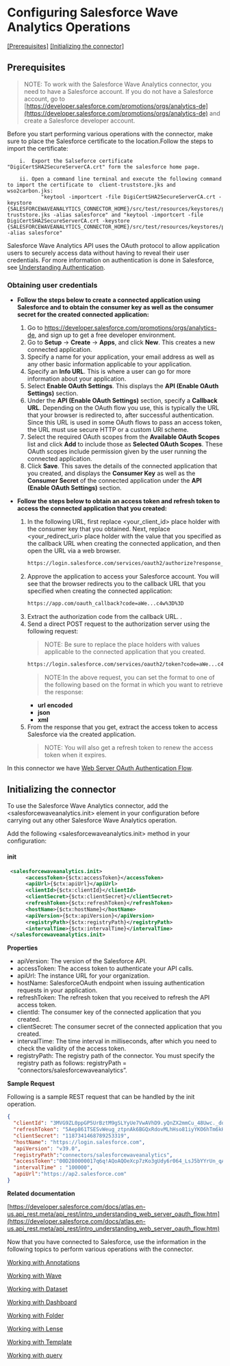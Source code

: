# Configuring Salesforce Wave Analytics Operations

[[Prerequisites]](#Prerequisites) [[Initializing the connector]](#initializing-the-connector)

## Prerequisites

> NOTE: To work with the Salesforce Wave Analytics connector, you need to have a Salesforce account. If you do not have a Salesforce account, go to [https://developer.salesforce.com/promotions/orgs/analytics-de](https://developer.salesforce.com/promotions/orgs/analytics-de) and create a Salesforce developer account.

Before you start performing various operations with the connector, make sure to place the Salesforce certificate to the location.Follow the steps to import the certificate:
   
        i.  Export the Salseforce certificate "DigiCertSHA2SecureServerCA.crt" form the salesforce home page.
           
        ii. Open a command line terminal and execute the following command to import the certificate to  client-truststore.jks and wso2carbon.jks:
               "keytool -importcert -file DigiCertSHA2SecureServerCA.crt -keystore {SALESFORCEWAVEANALYTICS_CONNECTOR_HOME}/src/test/resources/keystores/products/client-truststore.jks -alias salesforce" and "keytool -importcert -file DigiCertSHA2SecureServerCA.crt -keystore {SALESFORCEWAVEANALYTICS_CONNECTOR_HOME}/src/test/resources/keystores/products/wso2carbon.jks -alias salesforce"
           

Salesforce Wave Analytics API uses the OAuth protocol to allow application users to securely access data without having to reveal their user credentials.  For more information on authentication is done in Salesforce, see [Understanding Authentication](https://developer.salesforce.com/docs/atlas.en-us.api_rest.meta/api_rest/intro_understanding_authentication.htm).

### Obtaining user credentials

* **Follow the steps below to create a connected application using Salesforce and to obtain the consumer key as well as the consumer secret for the created connected application:**

    1. Go to https://developer.salesforce.com/promotions/orgs/analytics-de, and sign up to get a free developer environment. 
    2. Go to **Setup** -> **Create** -> **Apps**, and click **New**. This creates a new connected application.
    3. Specify a name for your application, your email address as well as any other basic information applicable to your application.
    4. Specify an **Info URL**. This is where a user can go for more information about your application.
    5. Select **Enable OAuth Settings**. This displays the **API (Enable OAuth Settings)** section.
    6. Under the **API (Enable OAuth Settings)** section, specify a **Callback URL**. Depending on the OAuth flow you use, this is typically the URL that your browser is redirected to, after successful authentication. Since this URL is used in some OAuth flows to pass an access token, the URL must use secure HTTP or a custom URI scheme.
    7. Select the required OAuth scopes from the **Available OAuth Scopes** list and click **Add** to include those as **Selected OAuth Scopes**. These OAuth scopes include permission given by the user running the connected application.
    8. Click **Save**. This saves the details of the connected application that you created, and displays the **Consumer Key** as well as the **Consumer Secret** of the connected application under the **API (Enable OAuth Settings)** section.
    
* **Follow the steps below to obtain an access token and refresh token to access the connected application that you created:**

    1. In the following URL, first replace <your_client_id> place holder with the consumer key that you obtained. Next, replace <your_redirect_uri> place holder with the value that you specified as the callback URL when creating the connected application, and then open the URL via a web browser. 
        ```xml
        https://login.salesforce.com/services/oauth2/authorize?response_type=code&client_id=<your_client_id>&redirect_uri=<your_redirect_uri>
        ```
    2. Approve the application to access your Salesforce account. You will see that the browser redirects you to the callback URL that you specified when creating the connected application:
       ```xml
       https://app.com/oauth_callback?code=aWe...c4w%3D%3D
       ```
    3. Extract the authorization code from the callback URL.
.
    4. Send a direct POST request to the authorization server using the following request: 
        > NOTE: Be sure to replace the place holders with values applicable to the connected application that you created.
        ```xml
        https://login.salesforce.com/services/oauth2/token?code=aWe...c4w==&grant_type=authorization_code&client_id=<your_client_id>&client_secret=<your_client_secret>&redirect_uri=<your_redirect_uri>&format=json
        ```
        > NOTE:In the above request, you can set the format to one of the following based on the format in which you want to retrieve the response:
        * **url encoded**
        * **json**
        * **xml**
    5. From the response that you get, extract the access token to access Salesforce via the created application. 
       > NOTE: You will also get a refresh token to renew the access token when it expires.


In this connector we have  [Web Server OAuth Authentication Flow](#init).

## Initializing the connector

To use the Salesforce Wave Analytics connector, add the <salesforcewaveanalytics.init> element in your configuration before carrying out any other Salesforce Wave Analytics operation.

Add the following <salesforcewaveanalytics.init> method in your configuration:
 
#### init
```xml
 <salesforcewaveanalytics.init>
      <accessToken>{$ctx:accessToken}</accessToken>
      <apiUrl>{$ctx:apiUrl}</apiUrl>
      <clientId>{$ctx:clientId}</clientId>
      <clientSecret>{$ctx:clientSecret}</clientSecret>
      <refreshToken>{$ctx:refreshToken}</refreshToken>
      <hostName>{$ctx:hostName}</hostName>
      <apiVersion>{$ctx:apiVersion}</apiVersion>
      <registryPath>{$ctx:registryPath}</registryPath>
      <intervalTime>{$ctx:intervalTime}</intervalTime>
 </salesforcewaveanalytics.init>
```
**Properties** 
* apiVersion:  The version of the Salesforce API. 
* accessToken:  The access token to authenticate your API calls.
* apiUrl:  The instance URL for your organization.
* hostName:  SalesforceOAuth endpoint when issuing authentication requests in your application.
* refreshToken:  The refresh token that you received to refresh the API access token.
* clientId:  The consumer key of the connected application that you created.
* clientSecret:  The consumer secret of the connected application that you created.
* intervalTime:  The time interval in milliseconds, after which you need to check the validity of the access token.
* registryPath:  The registry path of the connector. You must specify the registry path as follows: registryPath = “connectors/salesforcewaveanalytics”.

**Sample Request**

Following is a sample REST request that can be handled by the init operation.

```json
{
  "clientId": "3MVG9ZL0ppGP5UrBztM9gSLYyUe7VwAVhD9.yQnZX2mmCu_48Uwc._doxrBTgY4jqmOSDhxRAiUBf8gCr2mk7",
  "refreshToken": "5Aep861TSESvWeug_ztpnAk6BGQxRdovMLhHso81iyYKO6hTm6kHoL4.YfwIi9cHLwga.pPTsTuJlmKjo05x.o.",
  "clientSecret": "1187341468789253319",
  "hostName": "https://login.salesforce.com",
  "apiVersion": "v39.0",
  "registryPath":"connectors/salesforcewaveanalytics",
  "accessToken":"00D280000017q6q!AQoAQOeXcp7zKo3gUdy6r064_LsJ5bYYrUn_qAZG9TtKFLPfUMRxiato.E162_2XAtCTZLFQTbNk2Rz6Zm_juSakFE_aaBPp",
  "intervalTime" : "100000",
  "apiUrl":"https://ap2.salesforce.com"
}
```

**Related  documentation**

[https://developer.salesforce.com/docs/atlas.en-us.api_rest.meta/api_rest/intro_understanding_web_server_oauth_flow.htm](https://developer.salesforce.com/docs/atlas.en-us.api_rest.meta/api_rest/intro_understanding_web_server_oauth_flow.htm)



Now that you have connected to Salesforce, use the information in the following topics to perform various operations with the connector.

[Working with Annotations](annotations.md)

[Working with Wave](wave.md)

[Working with Dataset](datasets.md)

[Working with Dashboard](dashboard.md)

[Working with Folder](folder.md)

[Working with Lense](lense.md)

[Working with Template](template.md)

[Working with query](query.md)

